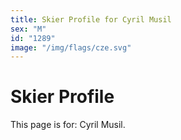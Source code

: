 ```yaml
---
title: Skier Profile for Cyril Musil
sex: "M"
id: "1289"
image: "/img/flags/cze.svg" 
---
```


# Skier Profile

This page is for: Cyril Musil.
    